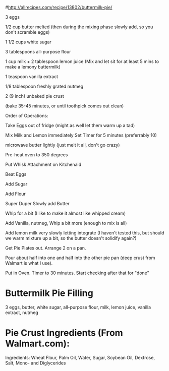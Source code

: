 #http://allrecipes.com/recipe/13802/buttermilk-pie/

3 eggs 

1/2 cup butter melted (then during the mixing phase slowly add, so you don't scramble eggs)

1 1/2 cups white sugar 

3 tablespoons all-purpose flour 

1 cup milk + 2 tablespoon lemon juice (Mix and let sit for at least 5 mins to make a lemony buttermilk)

1 teaspoon vanilla extract 

1/8 tablespoon freshly grated nutmeg 

2 (9 inch) unbaked pie crust

(bake 35-45 minutes, or until toothpick comes out clean)


Order of Operations:

Take Eggs out of fridge (might as well let them warm up a tad)

Mix Milk and Lemon immediately Set Timer for 5 minutes (preferrably 10)

microwave butter lightly (just melt it all, don't go crazy)

Pre-heat oven to 350 degrees

Put Whisk Attachment on Kitchenaid

Beat Eggs

Add Sugar

Add Flour

Super Duper Slowly add Butter

Whip for a bit (I like to make it almost like whipped cream)

Add Vanilla, nutmeg, Whip a bit more (enough to mix is all)

Add lemon milk very slowly letting integrate (I haven't tested this, but should we warm mixture up a bit, so the butter doesn't solidify again?)

Get Pie Plates out. Arrange 2 on a pan.

Pour about half into one and half into the other pie pan (deep crust from Walmart is what I use).

Put in Oven. Timer to 30 minutes. Start checking after that for "done"




# Buttermilk Pie Filling
3 eggs, butter, white sugar, all-purpose flour, milk, lemon juice, vanilla extract, nutmeg

# Pie Crust Ingredients (From Walmart.com):
Ingredients: Wheat Flour, Palm Oil, Water, Sugar, Soybean Oil, Dextrose, Salt, Mono- and Diglycerides
